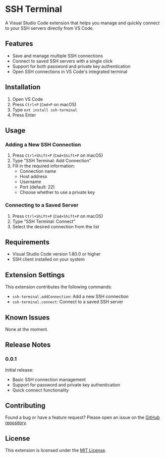 # SSH Terminal

A Visual Studio Code extension that helps you manage and quickly connect to your SSH servers directly from VS Code.

## Features

- Save and manage multiple SSH connections
- Connect to saved SSH servers with a single click
- Support for both password and private key authentication
- Open SSH connections in VS Code's integrated terminal

## Installation

1. Open VS Code
2. Press `Ctrl+P` (`Cmd+P` on macOS)
3. Type `ext install ssh-terminal`
4. Press Enter

## Usage

### Adding a New SSH Connection

1. Press `Ctrl+Shift+P` (`Cmd+Shift+P` on macOS)
2. Type "SSH Terminal: Add Connection"
3. Fill in the required information:
   - Connection name
   - Host address
   - Username
   - Port (default: 22)
   - Choose whether to use a private key

### Connecting to a Saved Server

1. Press `Ctrl+Shift+P` (`Cmd+Shift+P` on macOS)
2. Type "SSH Terminal: Connect"
3. Select the desired connection from the list

## Requirements

- Visual Studio Code version 1.80.0 or higher
- SSH client installed on your system

## Extension Settings

This extension contributes the following commands:

- `ssh-terminal.addConnection`: Add a new SSH connection
- `ssh-terminal.connect`: Connect to a saved SSH server

## Known Issues

None at the moment.

## Release Notes

### 0.0.1

Initial release:

- Basic SSH connection management
- Support for password and private key authentication
- Quick connect functionality

## Contributing

Found a bug or have a feature request? Please open an issue on the [GitHub repository](https://github.com/vnestoruk/ssh-terminal).

## License

This extension is licensed under the [MIT License](https://github.com/vnestoruk/ssh-terminal/blob/main/LICENSE).

